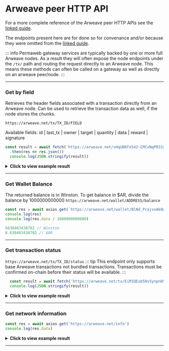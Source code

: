 
# Arweave peer HTTP API
For a more complete reference of the Arweave peer HTTP APIs see the [linked guide](https://docs.arweave.org/developers/server/http-api).

The endpoints present here are for done so for convenance and/or because they were omitted from the [linked guide](https://docs.arweave.org/developers/server/http-api).

::: info
Permaweb gateway services are typically backed by one or more full Arweave nodes. As a result they will often expose the node endpoints under the `/tx/` path and routing the request directly to an Arweave node. This means these methods can often be called on a gateway as well as directly on an arweave peer/node.
:::

<hr />

### Get by field
Retrieves the header fields associated with a transaction directly from an Arweave node. Can be used to retrieve the transaction data as well, if the node 
stores the chunks.

`https://arweave.net/tx/TX_ID/FIELD`

Available fields: id | last_tx | owner | target | quantity | data | reward | signature
```js
const result = await fetch('https://arweave.net/sHqUBKFeS42-CMCvNqPR31yEP63qSJG3ImshfwzJJF8/data')
  .then(res => res.json())
  console.log(JSON.stringify(result))
```

<details>
<summary><b>Click to view example result</b></summary>

```json
{
  "ticker":"ANT-PENDING",
  "name":"pending",
  "owner":"NlNd_PcajvxAkOweo7rZHJKiIJ7vW1WXt9vb6CzGmC0",
  "controller":"NlNd_PcajvxAkOweo7rZHJKiIJ7vW1WXt9vb6CzGmC0",
  "evolve":null,
  "records": {
    "@":"As-g0fqvO_ALZpSI8yKfCZaFtnmuwWasY83BQ520Duw"
  },
  "balances":{"NlNd_PcajvxAkOweo7rZHJKiIJ7vW1WXt9vb6CzGmC0":1}
}
```
</details>
<hr />

### Get Wallet Balance
The returned balance is in Winston. To get balance in $AR, divide the balance by 1000000000000
`https://arweave.net/wallet/ADDRESS/balance`
```js
const res = await axios.get(`https://arweave.net/wallet/NlNd_PcajvxAkOweo7rZHJKiIJ7vW1WXt9vb6CzGmC0/balance`)
console.log(res)
console.log(res.data / 1000000000000)

6638463438702 // Winston
6.638463438702 // $AR
```
<hr />

### Get transaction status
`https://arweave.net/tx/TX_ID/status`
::: tip
This endpoint only supports base Arweave transactions not bundled transactions. Transactions must be confirmed on-chain before their status will be available.
:::

```js
  const result = await fetch('https://arweave.net/tx/EiRSQExb5HvSynpn0S7_dDnwcws1AJMxoYx4x7nWoho/status').then(res => res.json())
  console.log(JSON.stringify(result))
```
<details>
<summary><b>Click to view example result</b></summary>

```json
{
  "block_height":1095552,"block_indep_hash":"hyhLEyOw5WcIhZxq-tlnxhnEFgKChKHFrMoUdgIg2Sw0WoBMbdx6uSJKjxnQWon3","number_of_confirmations":10669
}

```
</details>
<hr />



### Get network information

```js
const res = await axios.get('https://arweave.net/info')
console.log(res.data)
```

<details>
<summary><b>Click to view example result</b></summary>

```json
{
    "network": "arweave.N.1",
    "version": 5,
    "release": 53,
    "height": 1106211,
    "current": "bqPU_7t-TdRIxgsja0ftgEMNnlGL6OX621LPJJzYP12w-uB_PN4F7qRYD-DpIuRu",
    "blocks": 1092577,
    "peers": 13922,
    "queue_length": 0,
    "node_state_latency": 0
}

```
</details>
<hr />


